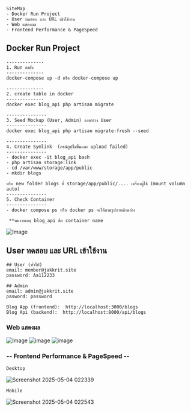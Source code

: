 ```
SiteMap
- Docker Run Project
- User ทดสอบ และ URL เข้าใช้งาน
- Web แสดงผล
- Frontend Performance & PageSpeed
```


## Docker Run Project
```
--------------
1. Run คำสั่ง
--------------
docker-compose up -d หรือ docker-compose up

--------------
2. create table in docker
--------------
docker exec blog_api php artisan migrate

---------------
3. Seed Mockup (User, Admin) ลงตาราง User
---------------
docker exec blog_api php artisan migrate:fresh --seed

---------------
4. Create Symlink  (กรณีรูปไม่ขึ้นและ upload failed)
---------------
- docker exec -it blog_api bash    
- php artisan storage:link
- cd /var/www/storage/app/public  
- mkdir blogs

หรือ new folder blogs ที่ storage/app/public/.... เครื่องผู้ใช้ (mount volumn auto)
---------------
5. Check Container 
---------------
- docker compose ps หรือ docker ps จะได้ตามรูปภาพด้านล่าง

 **หมาายเหตุ blog_api คือ container name
```
![Image](https://github.com/user-attachments/assets/41d315cc-5292-4160-aefd-04a1d9d47ab0)

## User ทดสอบ และ URL เข้าใช้งาน
```
## User (ทั่วไป)
email: member@jakkrit.site
password: Aa112233

## Admin
email: admin@jakkrit.site
pasword: password
```
```
Blog App (frontend):  http://localhost:3000/blogs
Blog Api (backend):  http://localhost:8000/api/blogs
```

### Web แสดงผล
![Image](https://github.com/user-attachments/assets/ac99fe71-c6c2-47a6-abf7-f202de8acd33)
![image](https://github.com/user-attachments/assets/5c2d439d-9046-4380-b80d-22c19a3ca75c)
![image](https://github.com/user-attachments/assets/c7d36b2d-8dab-4e78-a5ca-44d7dfe32d8d)

### -- Frontend Performance & PageSpeed --
```
Desktop
```
![Screenshot 2025-05-04 022339](https://github.com/user-attachments/assets/52661572-a448-4879-90f8-ecb3abebf761)

```
Mobile
```
![Screenshot 2025-05-04 022543](https://github.com/user-attachments/assets/31325acf-5a4a-45bd-a4cd-a6bffcfcf445)

